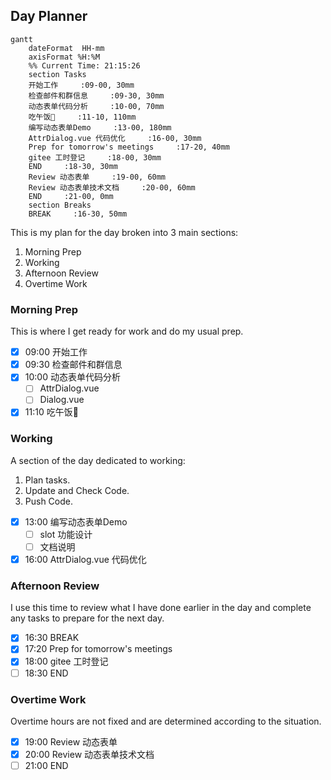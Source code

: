 ## Day Planner

```mermaid
gantt
    dateFormat  HH-mm
    axisFormat %H:%M
    %% Current Time: 21:15:26
    section Tasks
    开始工作     :09-00, 30mm
    检查邮件和群信息     :09-30, 30mm
    动态表单代码分析     :10-00, 70mm
    吃午饭🥣     :11-10, 110mm
    编写动态表单Demo     :13-00, 180mm
    AttrDialog.vue 代码优化     :16-00, 30mm
    Prep for tomorrow's meetings     :17-20, 40mm
    gitee 工时登记     :18-00, 30mm
    END     :18-30, 30mm
    Review 动态表单     :19-00, 60mm
    Review 动态表单技术文档     :20-00, 60mm
    END     :21-00, 0mm
    section Breaks
    BREAK     :16-30, 50mm
```

This is my plan for the day broken into 3 main sections:
1. Morning Prep
2. Working
3. Afternoon Review
4. Overtime Work

### Morning Prep

This is where I get ready for work and do my usual prep.

- [x] 09:00 开始工作
- [x] 09:30 检查邮件和群信息
- [x] 10:00 动态表单代码分析
  - [ ] AttrDialog.vue
  - [ ] Dialog.vue
- [x] 11:10 吃午饭🥣

### Working

A section of the day dedicated to working:

1. Plan tasks.
2. Update and Check Code.
3. Push Code.
   
- [x] 13:00 编写动态表单Demo
  - [ ] slot 功能设计
  - [ ] 文档说明
- [x] 16:00 AttrDialog.vue 代码优化

### Afternoon Review

I use this time to review what I have done earlier in the day and complete any tasks to prepare for the next day.

- [x] 16:30 BREAK
- [x] 17:20 Prep for tomorrow's meetings
- [x] 18:00 gitee 工时登记
- [ ] 18:30 END

### Overtime Work

Overtime hours are not fixed and are determined according to the situation.

- [x] 19:00 Review 动态表单
- [x] 20:00 Review 动态表单技术文档
- [ ] 21:00 END